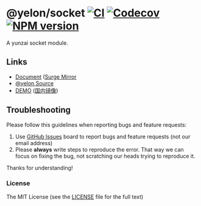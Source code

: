 # @yelon/socket [![CI](https://github.com/hbyunzai/yelon/actions/workflows/ci.yml/badge.svg)](https://github.com/hbyunzai/yelon/actions/workflows/ci.yml) [![Codecov](https://img.shields.io/codecov/c/github/hbyunzai/yelon.svg?style=flat-square)](https://codecov.io/gh/hbyunzai/yelon) [![NPM version](https://img.shields.io/npm/v/@yelon/socket.svg?style=flat-square)](https://www.npmjs.com/package/@yelon/socket)


A yunzai socket module.

## Links

+ [Document](https://ng.yunzainfo.com/socket) ([Surge Mirror](https://ng-yunzai-doc.surge.sh/socket)
+ [@yelon Source](https://github.com/hbyunzai/yelon)
+ [DEMO](https://ng-yunzai.surge.sh) ([国内镜像](https://ng-yunzai.gitee.io/))


## Troubleshooting

Please follow this guidelines when reporting bugs and feature requests:

1. Use [GitHub Issues](https://github.com/hbyunzai/yelon/issues) board to report bugs and feature requests (not our email address)
2. Please **always** write steps to reproduce the error. That way we can focus on fixing the bug, not scratching our heads trying to reproduce it.

Thanks for understanding!

### License

The MIT License (see the [LICENSE](https://github.com/hbyunzai/yelon/blob/master/LICENSE) file for the full text)
